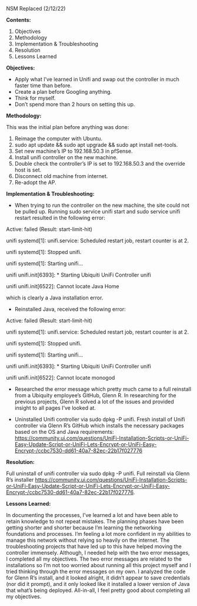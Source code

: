 NSM Replaced (2/12/22)

**Contents:**
1.	Objectives
2.	Methodology 
3.	Implementation & Troubleshooting
4.	Resolution
5.	Lessons Learned

**Objectives:**
-	Apply what I’ve learned in Unifi and swap out the controller in much faster time than before.
-	Create a plan before Googling anything.
-	Think for myself.
-	Don’t spend more than 2 hours on setting this up.

**Methodology:**

This was the initial plan before anything was done:
1.	Reimage the computer with Ubuntu. 
2.	sudo apt update && sudo apt upgrade && sudo apt install net-tools.
3.	Set new machine’s IP to 192.168.50.3 in pfSense.
4.	Install unifi controller on the new machine. 
5.	Double check the controller’s IP is set to 192.168.50.3 and the override host is set. 
6.	Disconnect old machine from internet. 
7.	Re-adopt the AP. 

**Implementation & Troubleshooting:**

- When trying to run the controller on the new machine, the site could not be pulled up. Running sudo service unifi start and sudo service unifi restart resulted in the following error: 

Active: failed (Result: start-limit-hit)

unifi systemd[1]: unifi.service: Scheduled restart job, restart counter is at 2.

unifi systemd[1]: Stopped unifi.

unifi systemd[1]: Starting unifi...

unifi unifi.init[6393]:  * Starting Ubiquiti UniFi Controller unifi

unifi unifi.init[6522]: Cannot locate Java Home

which is clearly a Java installation error. 

- Reinstalled Java, received the following error: 

Active: failed (Result: start-limit-hit)

unifi systemd[1]: unifi.service: Scheduled restart job, restart counter is at 2.

unifi systemd[1]: Stopped unifi.

unifi systemd[1]: Starting unifi...

unifi unifi.init[6393]:  * Starting Ubiquiti UniFi Controller unifi

unifi unifi.init[6522]: Cannot locate monogod

- Researched the error message which pretty much came to a full reinstall from a Ubiquity employee’s GitHub, Glenn R. In researching for the previous projects, Glenn R solved a lot of the issues and provided insight to all pages I’ve looked at. 

- Uninstalled Unifi controller via sudo dpkg -P unifi. Fresh install of Unifi controller via Glenn R’s GitHub which installs the necessary packages based on the OS and Java requirements: https://community.ui.com/questions/UniFi-Installation-Scripts-or-UniFi-Easy-Update-Script-or-UniFi-Lets-Encrypt-or-UniFi-Easy-Encrypt-/ccbc7530-dd61-40a7-82ec-22b17f027776 

**Resolution:**

Full uninstall of unifi controller via sudo dpkg -P unifi. Full reinstall via Glenn R’s installer https://community.ui.com/questions/UniFi-Installation-Scripts-or-UniFi-Easy-Update-Script-or-UniFi-Lets-Encrypt-or-UniFi-Easy-Encrypt-/ccbc7530-dd61-40a7-82ec-22b17f027776.

**Lessons Learned:**

In documenting the processes, I’ve learned a lot and have been able to retain knowledge to not repeat mistakes. The planning phases have been getting shorter and shorter because I’m learning the networking foundations and processes. I’m feeling a lot more confident in my abilities to manage this network without relying so heavily on the internet. The troubleshooting projects that have led up to this have helped moving the controller immensely. Although, I needed help with the two error messages, I completed all my objectives. The two error messages are related to the installations so I’m not too worried about running all this project myself and I tried thinking through the error messages on my own. I analyzed the code for Glenn R’s install, and it looked alright, it didn’t appear to save credentials (nor did it prompt), and it only looked like it installed a lower version of Java that what’s being deployed. All-in-all, I feel pretty good about completing all my objectives. 
